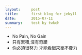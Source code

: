 ```yaml
---
layout:     post
title:      first blog for jekyll
date:       2015-07-11
summary:    test by twkch
---
```


* No Pain, No Gain
* 只有累積,沒有奇蹟
* 你必須很努力 才能看起來毫不費力
